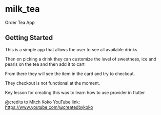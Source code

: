 # milk_tea

Order Tea App

## Getting Started

This is a simple app that allows the user to see all available drinks

Then on picking a drink they can customize the level of sweetness, ice and pearls on the tea and then add it to cart

From there they will see the item in the card and try to checkout.

They checkout is not functional at the moment. 

Key lesson for creating this was to learn how to use provider in flutter

@credits to Mitch Koko
YouTube link: https://www.youtube.com/@createdbykoko